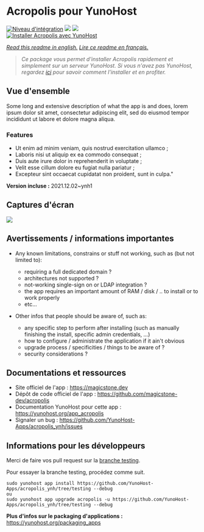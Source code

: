 # Acropolis pour YunoHost

[![Niveau d'intégration](https://dash.yunohost.org/integration/acropolis.svg)](https://dash.yunohost.org/appci/app/acropolis) ![](https://ci-apps.yunohost.org/ci/badges/acropolis.status.svg) ![](https://ci-apps.yunohost.org/ci/badges/acropolis.maintain.svg)  
[![Installer Acropolis avec YunoHost](https://install-app.yunohost.org/install-with-yunohost.svg)](https://install-app.yunohost.org/?app=acropolis)

*[Read this readme in english.](./README.md)*
*[Lire ce readme en français.](./README_fr.md)*

> *Ce package vous permet d'installer Acropolis rapidement et simplement sur un serveur YunoHost.
Si vous n'avez pas YunoHost, regardez [ici](https://yunohost.org/#/install) pour savoir comment l'installer et en profiter.*

## Vue d'ensemble

Some long and extensive description of what the app is and does, lorem ipsum dolor sit amet, consectetur adipiscing elit, sed do eiusmod tempor incididunt ut labore et dolore magna aliqua.

### Features

- Ut enim ad minim veniam, quis nostrud exercitation ullamco ;
- Laboris nisi ut aliquip ex ea commodo consequat ;
- Duis aute irure dolor in reprehenderit in voluptate ;
- Velit esse cillum dolore eu fugiat nulla pariatur ;
- Excepteur sint occaecat cupidatat non proident, sunt in culpa."


**Version incluse :** 2021.12.02~ynh1



## Captures d'écran

![](./doc/screenshots/example.jpg)

## Avertissements / informations importantes

* Any known limitations, constrains or stuff not working, such as (but not limited to):
    * requiring a full dedicated domain ?
    * architectures not supported ?
    * not-working single-sign on or LDAP integration ?
    * the app requires an important amount of RAM / disk / .. to install or to work properly
    * etc...

* Other infos that people should be aware of, such as:
    * any specific step to perform after installing (such as manually finishing the install, specific admin credentials, ...)
    * how to configure / administrate the application if it ain't obvious
    * upgrade process / specificities / things to be aware of ?
    * security considerations ?

## Documentations et ressources

* Site officiel de l'app : https://magicstone.dev
* Dépôt de code officiel de l'app : https://github.com/magicstone-dev/acropolis
* Documentation YunoHost pour cette app : https://yunohost.org/app_acropolis
* Signaler un bug : https://github.com/YunoHost-Apps/acropolis_ynh/issues

## Informations pour les développeurs

Merci de faire vos pull request sur la [branche testing](https://github.com/YunoHost-Apps/acropolis_ynh/tree/testing).

Pour essayer la branche testing, procédez comme suit.
```
sudo yunohost app install https://github.com/YunoHost-Apps/acropolis_ynh/tree/testing --debug
ou
sudo yunohost app upgrade acropolis -u https://github.com/YunoHost-Apps/acropolis_ynh/tree/testing --debug
```

**Plus d'infos sur le packaging d'applications :** https://yunohost.org/packaging_apps